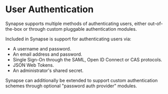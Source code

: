# User Authentication

Synapse supports multiple methods of authenticating users, either out-of-the-box or through custom pluggable
authentication modules.

Included in Synapse is support for authenticating users via:

* A username and password.
* An email address and password.
* Single Sign-On through the SAML, Open ID Connect or CAS protocols.
* JSON Web Tokens.
* An administrator's shared secret.

Synapse can additionally be extended to support custom authentication schemes through optional "password auth provider"
modules.